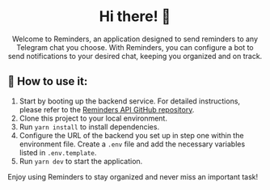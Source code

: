 <div align="center">
  <h1>Hi there! 🤖</h1>
  <p>Welcome to Reminders, an application designed to send reminders to any Telegram chat you choose. With Reminders, you can configure a bot to send notifications to your desired chat, keeping you organized and on track.
  </p>
</div>


## 🚀 How to use it:
1. Start by booting up the backend service. For detailed instructions, please refer to the [Reminders API GitHub repository](https://github.com/Orivera04/Reminders-API/edit/main/README.md).
2. Clone this project to your local environment.
3. Run `yarn install` to install dependencies.
4. Configure the URL of the backend you set up in step one within the environment file. Create a `.env` file and add the necessary variables listed in `.env.template`.
5. Run `yarn dev` to start the application.

Enjoy using Reminders to stay organized and never miss an important task!
